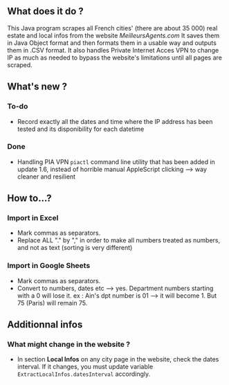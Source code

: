 ## What does it do ?
This Java program scrapes all French cities' (there are about 35 000) real estate and local infos from the website _MeilleursAgents.com_
It saves them in Java Object format and then formats them in a usable way and outputs them in .CSV format.
It also handles Private Internet Acces VPN to change IP as much as needed to bypass the website's limitations until all pages are scraped.

## What's new ?
### To-do
- Record exactly all the dates and time where the IP address has been tested and its disponibility for each datetime
### Done
- Handling PIA VPN `piactl` command line utility that has been added in update 1.6, instead of horrible manual AppleScript clicking —> way cleaner and resilient

## How to...?
### Import in Excel
- Mark commas as separators.
- Replace ALL "." by "," in order to make all numbers treated as numbers, and not as text (sorting is very different)

### Import in Google Sheets
- Mark commas as separators.
- Convert to numbers, dates etc —> yes. Department numbers starting with a 0 will lose it. ex : Ain's dpt number is 01 —> it will become 1. But 75 (Paris) will remain 75.

## Additionnal infos
### What might change in the website ?
- In section __Local Infos__ on any city page in the website, check the dates interval. If it changes, you must update variable `ExtractLocalInfos.datesInterval` accordingly.